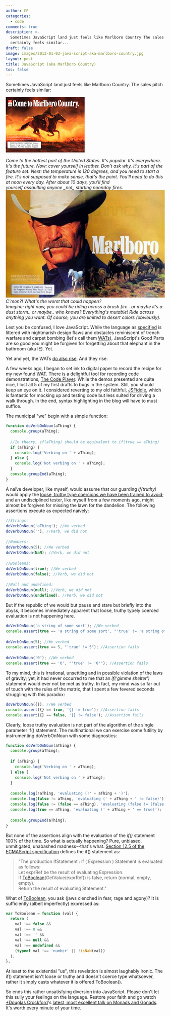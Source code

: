 ```yaml
---
author: CF
categories:
  - code
comments: true
description: >-
  Sometimes JavaScript land just feels like Marlboro Country The sales pitch
  certainly feels similar...
draft: false
image: images/2013-01-03-java-script-aka-marlboro-country.jpg
layout: post
title: JavaScript (aka Marlboro Country)
toc: false
---
```

    
Sometimes JavaScript land just feels like Marlboro Country. The sales pitch certainly feels similar:    
    
![marlboro country horse rider](https://github.com/crfroehlich/cdn/raw/main/images/marlboro_country_horse_rider.jpg)    
    
_Come to the hottest part of the United States. It's popular. It's everywhere. It's the future. Now: cover yourself in leather. Don't ask why. It's part of the feature set. Next: the temperature is 120 degrees, and you need to start a fire. It's not supposed to make sense, that's the point. You'll need to do this at noon every day. After about 10 days, you'll find yourself assaulting anyone \_not\_ starting noonday fires._    
![marlboro man](https://github.com/crfroehlich/cdn/raw/main/images/marlboro_man.jpg)    
_C'mon?! What's the worst that could happen?_    
_Imagine: right now, you could be riding across a brush fire.. or maybe it's a dust storm.. or maybe.. who knows? Everything's mutable! Ride across anything you want. Of course, you are limited to desert colors (obviously)._    
    
Lest you be confused, I love JavaScript. While the language as [specified](http://www.ecma-international.org/ecma-262/5.1/) is littered with nightmarish design flaws and obstacles reminiscent of trench warfare and carpet bombing (let's call them [WATs](https://www.destroyallsoftware.com/talks/wat)), JavaScript's Good Parts are so good you might be forgiven for forgetting about that elephant in the bathroom (aka IE). Yet.    
    
Yet and yet, the WATs [do also rise](http://www.workpump.com/bugcount/bugcount.html). And they rise.    
    
A few weeks ago, I began to set ink to digital paper to record the recipe for my new found [WAT](http://www.urbandictionary.com/define.php?term=wat&defid=3322419). There is a delightful tool for recording code demonstrations, [The Code Player](http://thecodeplayer.com/). While the demos presented are quite nice, I lost all 5 of my first drafts to bugs in the system. Still, you should keep an eye on it. I considered reverting to my old faithful, [JSFiddle](http://jsfiddle.net/), which is fantastic for mocking up and testing code but less suited for driving a walk through. In the end, syntax highlighting in the blog will have to must suffice.    
    
The municipal "we" begin with a simple function:    
    
```js    
function doVerbOnNoun(aThing) {    
  console.group(aThing);    
    
  //In theory, if(aThing) should be equivalent to if(true == aThing)    
  if (aThing) {    
    console.log('Verbing on ' + aThing);    
  } else {    
    console.log('Not verbing on ' + aThing);    
  }    
  console.groupEnd(aThing);    
}    
```    
    
A naïve developer, like myself, would assume that our guarding _if(truthy)_ would apply the [loose, truthy type coercions we have been trained to avoid](http://bonsaiden.github.com/JavaScript-Garden/#types.equality); and an undisciplined tester, like myself from a few moments ago, might almost be forgiven for missing the lawn for the dandelion. The following assertions execute as expected naïvely:    
    
```js    
//Strings:    
doVerbOnNoun('aThing'); //We verbed    
doVerbOnNoun(''); //Verb, we did not    
    
//Numbers:    
doVerbOnNoun(5); //We verbed    
doVerbOnNoun(NaN); //Verb, we did not    
    
//Booleans:    
doVerbOnNoun(true); //We verbed    
doVerbOnNoun(false); //Verb, we did not    
    
//Null and undefined:    
doVerbOnNoun(null); //Verb, we did not    
doVerbOnNoun(undefined); //Verb, we did not    
```    
    
But if the republic of we would but pause and stare but briefly into the abyss, it becomes immediately apparent that loose, truthy typely coerced evaluation is not happening here.    
    
```js    
doVerbOnNoun('a string of some sort'); //We verbed    
console.assert(true == 'a string of some sort', "'true' != 'a string of some sort'"); //Assertion fails    
    
doVerbOnNoun(5); //We verbed    
console.assert(true == 5, "'true' != 5"); //Assertion fails    
    
doVerbOnNoun('0'); //We verbed    
console.assert(true == '0', "'true' != '0'"); //Assertion fails    
```    
    
To my mind, this is irrational, unsettling and in possible violation of the laws of gravity; yet, it had never occurred to me that an _if('gimme shelter')_ statement would ever not be met as truthy. In fact, my mind was so far out of touch with the rules of the matrix, that I spent a few fevered seconds struggling with this paradox:    
    
```js    
doVerbOnNoun({}); //We verbed    
console.assert({} == true, '{} != true'); //Assertion fails    
console.assert({} == false, '{} != false'); //Assertion fails    
```    
    
Clearly, loose truthy evaluation is not part of the algorithm of the single parameter if() statement. The multinational we can exercise some futility by instrumenting doVerbOnNoun with some diagnostics:    
    
```js    
function doVerbOnNoun(aThing) {    
  console.group(aThing);    
    
  if (aThing) {    
    console.log('Verbing on ' + aThing);    
  } else {    
    console.log('Not verbing on ' + aThing);    
  }    
    
  console.log(!aThing, 'evaluating (!' + aThing + ')');    
  console.log(false != aThing, 'evaluating (' + aThing + ' != false)');    
  console.log(false != (false == aThing), 'evaluating (false != (false == ' + aThing + ')');    
  console.log(true == aThing, 'evaluating (' + aThing + ' == true)');    
    
  console.groupEnd(aThing);    
}    
```    
    
But none of the assertions align with the evaluation of the _if()_ statement 100% of the time. So what is actually happening? Pure, unbiased, unmitigated, unabashed madness--that's what. [Section 12.5 of the ECMAScript specification](http://www.ecma-international.org/ecma-262/5.1/#sec-12.5) defines the if() statement as:    
    
> "The production IfStatement : if ( Expression ) Statement is evaluated as follows:    
> Let exprRef be the result of evaluating Expression.    
> If [ToBoolean](http://www.ecma-international.org/ecma-262/5.1/#sec-9.2)(GetValue(exprRef)) is false, return (normal, empty, empty).    
> Return the result of evaluating Statement."    
    
What of [ToBoolean](http://www.ecma-international.org/ecma-262/5.1/#sec-9.2), you ask (jaws clenched in fear, rage and agony)? It is sufficiently (albeit imperfectly) expressed as:    
    
```js    
var ToBoolean = function (val) {    
  return (    
    val !== false &&    
    val !== 0 &&    
    val !== '' &&    
    val !== null &&    
    val !== undefined &&    
    (typeof val !== 'number' || !isNaN(val))    
  );    
};    
```    
    
At least to the existential "us", this revelation is almost laughably ironic. The if() statement isn't loose or truthy and doesn't coerce type whatsoever, rather it simply casts whatever it is offered ToBoolean().    
    
So ends this rather unsatisfying diversion into JavaScript. Please don't let this sully your feelings on the language. Restore your faith and go watch [+Douglas Crockford](http://plus.google.com/118095276221607585885)'s [latest, most excellent talk on Monads and Gonads](http://www.youtube.com/watch?v=dkZFtimgAcM). It's worth every minute of your time.    
